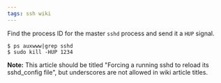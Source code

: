 ```yaml
---
tags: ssh wiki
---
```


Find the process ID for the master `sshd` process and send it a `HUP` signal.

```shell
$ ps auxwww|grep sshd
$ sudo kill -HUP 1234
```

**Note:** This article should be titled "Forcing a running sshd to reload its sshd_config file", but underscores are not allowed in wiki article titles.
